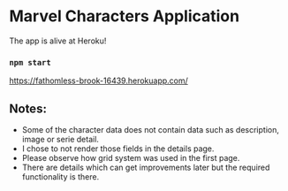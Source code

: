 # Marvel Characters Application

The app is alive at Heroku!

### `npm start`

https://fathomless-brook-16439.herokuapp.com/

## Notes:
- Some of the character data does not contain data such as description, image or serie detail.
- I chose to not render those fields in the details page. 
- Please observe how grid system was used in the first page.
- There are details which can get improvements later but the required functionality is there.

